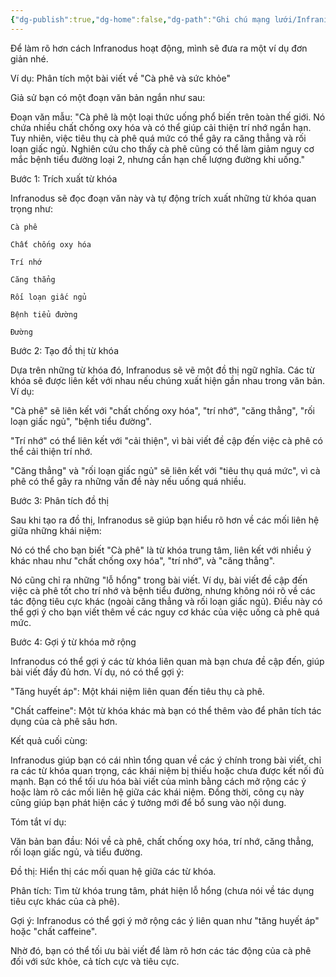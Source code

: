 ```yaml
---
{"dg-publish":true,"dg-home":false,"dg-path":"Ghi chú mạng lưới/Infranidus ví dụ.md","permalink":"/ghi-chu-mang-luoi/infranidus-vi-du/","dgPassFrontmatter":true,"noteIcon":"","updated":"2025-01-01T22:50:34.047+07:00"}
---
```



Để làm rõ hơn cách Infranodus hoạt động, mình sẽ đưa ra một ví dụ đơn giản nhé.

Ví dụ: Phân tích một bài viết về "Cà phê và sức khỏe"

Giả sử bạn có một đoạn văn bản ngắn như sau:

Đoạn văn mẫu: "Cà phê là một loại thức uống phổ biến trên toàn thế giới. Nó chứa nhiều chất chống oxy hóa và có thể giúp cải thiện trí nhớ ngắn hạn. Tuy nhiên, việc tiêu thụ cà phê quá mức có thể gây ra căng thẳng và rối loạn giấc ngủ. Nghiên cứu cho thấy cà phê cũng có thể làm giảm nguy cơ mắc bệnh tiểu đường loại 2, nhưng cần hạn chế lượng đường khi uống."

Bước 1: Trích xuất từ khóa

Infranodus sẽ đọc đoạn văn này và tự động trích xuất những từ khóa quan trọng như:

	Cà phê
	
	Chất chống oxy hóa
	
	Trí nhớ
	
	Căng thẳng
	
	Rối loạn giấc ngủ
	
	Bệnh tiểu đường
	
	Đường


Bước 2: Tạo đồ thị từ khóa

Dựa trên những từ khóa đó, Infranodus sẽ vẽ một đồ thị ngữ nghĩa. Các từ khóa sẽ được liên kết với nhau nếu chúng xuất hiện gần nhau trong văn bản. Ví dụ:

"Cà phê" sẽ liên kết với "chất chống oxy hóa", "trí nhớ", "căng thẳng", "rối loạn giấc ngủ", "bệnh tiểu đường".

"Trí nhớ" có thể liên kết với "cải thiện", vì bài viết đề cập đến việc cà phê có thể cải thiện trí nhớ.

"Căng thẳng" và "rối loạn giấc ngủ" sẽ liên kết với "tiêu thụ quá mức", vì cà phê có thể gây ra những vấn đề này nếu uống quá nhiều.


Bước 3: Phân tích đồ thị

Sau khi tạo ra đồ thị, Infranodus sẽ giúp bạn hiểu rõ hơn về các mối liên hệ giữa những khái niệm:

Nó có thể cho bạn biết "Cà phê" là từ khóa trung tâm, liên kết với nhiều ý khác nhau như "chất chống oxy hóa", "trí nhớ", và "căng thẳng".

Nó cũng chỉ ra những "lỗ hổng" trong bài viết. Ví dụ, bài viết đề cập đến việc cà phê tốt cho trí nhớ và bệnh tiểu đường, nhưng không nói rõ về các tác động tiêu cực khác (ngoài căng thẳng và rối loạn giấc ngủ). Điều này có thể gợi ý cho bạn viết thêm về các nguy cơ khác của việc uống cà phê quá mức.


Bước 4: Gợi ý từ khóa mở rộng

Infranodus có thể gợi ý các từ khóa liên quan mà bạn chưa đề cập đến, giúp bài viết đầy đủ hơn. Ví dụ, nó có thể gợi ý:

"Tăng huyết áp": Một khái niệm liên quan đến tiêu thụ cà phê.

"Chất caffeine": Một từ khóa khác mà bạn có thể thêm vào để phân tích tác dụng của cà phê sâu hơn.


Kết quả cuối cùng:

Infranodus giúp bạn có cái nhìn tổng quan về các ý chính trong bài viết, chỉ ra các từ khóa quan trọng, các khái niệm bị thiếu hoặc chưa được kết nối đủ mạnh. Bạn có thể tối ưu hóa bài viết của mình bằng cách mở rộng các ý hoặc làm rõ các mối liên hệ giữa các khái niệm. Đồng thời, công cụ này cũng giúp bạn phát hiện các ý tưởng mới để bổ sung vào nội dung.

Tóm tắt ví dụ:

Văn bản ban đầu: Nói về cà phê, chất chống oxy hóa, trí nhớ, căng thẳng, rối loạn giấc ngủ, và tiểu đường.

Đồ thị: Hiển thị các mối quan hệ giữa các từ khóa.

Phân tích: Tìm từ khóa trung tâm, phát hiện lỗ hổng (chưa nói về tác dụng tiêu cực khác của cà phê).

Gợi ý: Infranodus có thể gợi ý mở rộng các ý liên quan như "tăng huyết áp" hoặc "chất caffeine".


Nhờ đó, bạn có thể tối ưu bài viết để làm rõ hơn các tác động của cà phê đối với sức khỏe, cả tích cực và tiêu cực.



